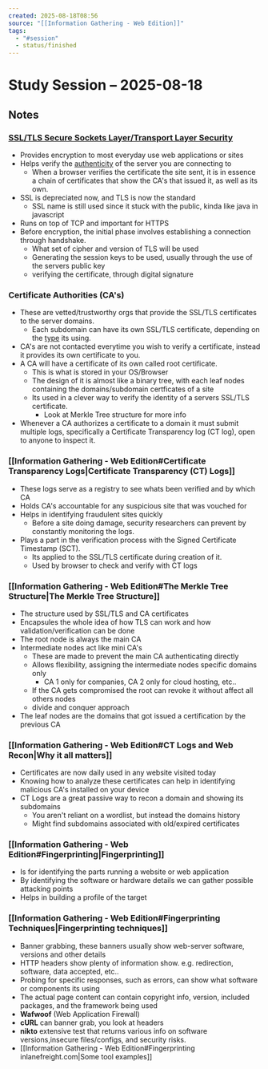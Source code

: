 ```yaml
---
created: 2025-08-18T08:56
source: "[[Information Gathering - Web Edition]]"
tags:
  - "#session"
  - status/finished
---
```

# Study Session – 2025-08-18

## Notes
### [SSL/TLS Secure Sockets Layer/Transport Layer Security](https://www.cloudflare.com/en-gb/learning/ssl/what-is-ssl/)
- Provides encryption to most everyday use web applications or sites
- Helps verify the [authenticity](https://www.cloudflare.com/en-gb/learning/ssl/transport-layer-security-tls/) of the server you are connecting to
	- When a browser verifies the certificate the site sent, it is in essence a chain of certificates that show the CA's that issued it, as well as its own.
- SSL is depreciated now, and TLS is now the standard
	- SSL name is still used since it stuck with the public, kinda like java in javascript
- Runs on top of TCP and important for HTTPS
- Before encryption, the initial phase involves establishing a connection through handshake.
	- What set of cipher and version of TLS will be used
	- Generating the session keys to be used, usually through the use of the servers public key
	- verifying the certificate, through digital signature

### Certificate Authorities (CA's)
- These are vetted/trustworthy orgs that provide the SSL/TLS certificates to the server domains.
	- Each subdomain can have its own SSL/TLS certificate, depending on the [type](https://www.cloudflare.com/en-gb/learning/ssl/what-is-ssl/#:~:text=What%20are%20the%20types%20of%20SSL) its using.
- CA's are not contacted everytime you wish to verify a certificate, instead it provides its own certificate to you.
- A CA will have a certificate of its own called root certificate.
	- This is what is stored in your OS/Browser
	- The design of it is almost like a binary tree, with each leaf nodes containing the domains/subdomain certficates of a site
	- Its used in a clever way to verify the identity of a servers SSL/TLS certificate.
		- Look at Merkle Tree structure for more info
- Whenever a CA authorizes a certificate to a domain it must submit multiple logs, specifically a Certificate Transparency log (CT log), open to anyone to inspect it.

### [[Information Gathering - Web Edition#Certificate Transparency Logs|Certificate Transparency (CT) Logs]]
- These logs serve as a registry to see whats been verified and by which CA
- Holds CA's accountable for any suspicious site that was vouched for
- Helps in identifying fraudulent sites quickly
	- Before a site doing damage, security researchers can prevent by constantly monitoring the logs.
- Plays a part in the verification process with the Signed Certificate Timestamp (SCT).
	- Its applied to the SSL/TLS certificate during creation of it.
	- Used by browser to check and verify with CT logs

### [[Information Gathering - Web Edition#The Merkle Tree Structure|The Merkle Tree Structure]]
- The structure used by SSL/TLS and CA certificates
- Encapsules the whole idea of how TLS can work and how validation/verification can be done
- The root node is always the main CA
- Intermediate nodes act like mini CA's
	- These are made to prevent the main CA authenticating directly
	- Allows flexibility, assigning the intermediate nodes specific domains only
		- CA 1 only for companies, CA 2 only for cloud hosting, etc..
	- If the CA gets compromised the root can revoke it without affect all others nodes
	- divide and conquer approach
- The leaf nodes are the domains that got issued a certification by the previous CA

### [[Information Gathering - Web Edition#CT Logs and Web Recon|Why it all matters]]
- Certificates are now daily used in any website visited today
- Knowing how to analyze these certificates can help in identifying malicious CA's installed on your device
- CT Logs are a great passive way to recon a domain and showing its subdomains
	- You aren't reliant on a wordlist, but instead the domains history
	- Might find subdomains associated with old/expired certificates

### [[Information Gathering - Web Edition#Fingerprinting|Fingerprinting]]
- Is for identifying the parts running a website or web application
- By identifying the software or hardware details we can gather possible attacking points
- Helps in building a profile of the target
### [[Information Gathering - Web Edition#Fingerprinting Techniques|Fingerprinting techniques]]
- Banner grabbing, these banners usually show web-server software, versions and other details
- HTTP headers show plenty of information show. e.g. redirection, software, data accepted, etc..
- Probing for specific responses, such as errors, can show what software or components its using
- The actual page content can contain copyright info, version, included packages, and the framework being used
- **Wafwoof** (Web Application Firewall)
- **cURL** can banner grab, you look at headers
- **nikto** extensive test that returns various info on software versions,insecure files/configs, and security risks.
- [[Information Gathering - Web Edition#Fingerprinting inlanefreight.com|Some tool examples]]